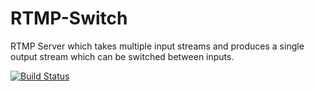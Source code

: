 # RTMP-Switch
RTMP Server which takes multiple input streams and produces a single output stream which can be switched between inputs. 

[![Build Status](https://travis-ci.org/JMJBower/RTMP-Switch.svg?branch=master)](https://travis-ci.org/JMJBower/RTMP-Switch)
